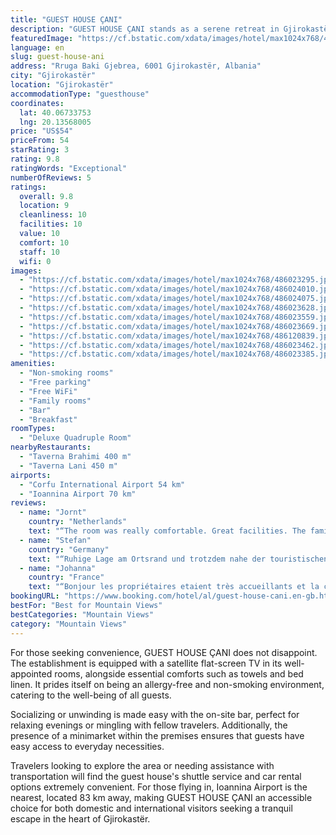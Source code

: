 ```yaml
---
title: "GUEST HOUSE ÇANI"
description: "GUEST HOUSE ÇANI stands as a serene retreat in Gjirokastër, a mere stone's throw away from the tranquil Zaravina Lake, located 44 km away."
featuredImage: "https://cf.bstatic.com/xdata/images/hotel/max1024x768/486023295.jpg?k=00f65a060424456b0fa3e16167c6e9d61df3703bc7fdac8537efbc53f1756f91&o=&hp=1"
language: en
slug: guest-house-ani
address: "Rruga Baki Gjebrea, 6001 Gjirokastër, Albania"
city: "Gjirokastër"
location: "Gjirokastër"
accommodationType: "guesthouse"
coordinates:
  lat: 40.06733753
  lng: 20.13568005
price: "US$54"
priceFrom: 54
starRating: 3
rating: 9.8
ratingWords: "Exceptional"
numberOfReviews: 5
ratings:
  overall: 9.8
  location: 9
  cleanliness: 10
  facilities: 10
  value: 10
  comfort: 10
  staff: 10
  wifi: 0
images:
  - "https://cf.bstatic.com/xdata/images/hotel/max1024x768/486023295.jpg?k=00f65a060424456b0fa3e16167c6e9d61df3703bc7fdac8537efbc53f1756f91&o=&hp=1"
  - "https://cf.bstatic.com/xdata/images/hotel/max1024x768/486024010.jpg?k=279fdbfd89be9b66e30d0b4213fbac175edf33eab198ff08d6eeb258fbd4dc03&o=&hp=1"
  - "https://cf.bstatic.com/xdata/images/hotel/max1024x768/486024075.jpg?k=fde098b7caee7b198678040f188eca46c3ce5bc17ff7ed45baf8bfe216eba7f5&o=&hp=1"
  - "https://cf.bstatic.com/xdata/images/hotel/max1024x768/486023628.jpg?k=127cd9b755476729e93bfab4e9e01e740ec5304dd82d17464ca5d9d8121ff50a&o=&hp=1"
  - "https://cf.bstatic.com/xdata/images/hotel/max1024x768/486023559.jpg?k=80c241b42b7beba07daf7e4b1f1ad5c190961ae72f6a5f53c6f3b6d1a8ea80d7&o=&hp=1"
  - "https://cf.bstatic.com/xdata/images/hotel/max1024x768/486023669.jpg?k=c1672d47961fbaa94a5585e8e6722eb858766e39d274b1fff268bf3fa8752ba4&o=&hp=1"
  - "https://cf.bstatic.com/xdata/images/hotel/max1024x768/486120839.jpg?k=35ba3672c18adf92c7f041ef8232e3d9cdfc408b5d661be93a97f0f65c3b4fc0&o=&hp=1"
  - "https://cf.bstatic.com/xdata/images/hotel/max1024x768/486023462.jpg?k=2ece4ed54d5206f7714df3f4028c2225ff0bada3af7b60b082ac71a79e136df9&o=&hp=1"
  - "https://cf.bstatic.com/xdata/images/hotel/max1024x768/486023385.jpg?k=96c76c89fd7ecb2f4433e8d45164a3f2146787b23f24fbbc9d0711384691b31b&o=&hp=1"
amenities:
  - "Non-smoking rooms"
  - "Free parking"
  - "Free WiFi"
  - "Family rooms"
  - "Bar"
  - "Breakfast"
roomTypes:
  - "Deluxe Quadruple Room"
nearbyRestaurants:
  - "Taverna Brahimi 400 m"
  - "Taverna Lani 450 m"
airports:
  - "Corfu International Airport 54 km"
  - "Ioannina Airport 70 km"
reviews:
  - name: "Jornt"
    country: "Netherlands"
    text: "“The room was really comfortable. Great facilities. The family were very kind and helpful. Also really good breakfast”"
  - name: "Stefan"
    country: "Germany"
    text: "“Ruhige Lage am Ortsrand und trotzdem nahe der touristischen Ziele in der Stadt. Nette Gastgeber mit traditionellem, reichlichem und sehr gutem Frühstück.”"
  - name: "Johanna"
    country: "France"
    text: "“Bonjour les propriétaires etaient très accueillants et la chambre parfaitement propre”"
bookingURL: "https://www.booking.com/hotel/al/guest-house-cani.en-gb.html?aid=8035640"
bestFor: "Best for Mountain Views"
bestCategories: "Mountain Views"
category: "Mountain Views"
---
```


For those seeking convenience, GUEST HOUSE ÇANI does not disappoint. The establishment is equipped with a satellite flat-screen TV in its well-appointed rooms, alongside essential comforts such as towels and bed linen. It prides itself on being an allergy-free and non-smoking environment, catering to the well-being of all guests.

Socializing or unwinding is made easy with the on-site bar, perfect for relaxing evenings or mingling with fellow travelers. Additionally, the presence of a minimarket within the premises ensures that guests have easy access to everyday necessities.

Travelers looking to explore the area or needing assistance with transportation will find the guest house's shuttle service and car rental options extremely convenient. For those flying in, Ioannina Airport is the nearest, located 83 km away, making GUEST HOUSE ÇANI an accessible choice for both domestic and international visitors seeking a tranquil escape in the heart of Gjirokastër.